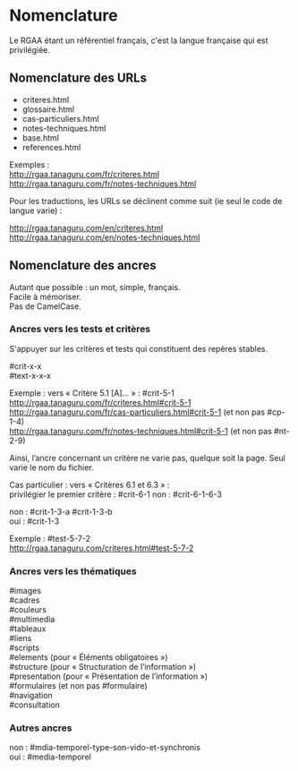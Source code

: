# Nomenclature

Le RGAA étant un référentiel français, c'est la langue française qui est privilégiée.

## Nomenclature des URLs

- criteres.html
- glossaire.html
- cas-particuliers.html
- notes-techniques.html
- base.html
- references.html

Exemples :  
http://rgaa.tanaguru.com/fr/criteres.html  
http://rgaa.tanaguru.com/fr/notes-techniques.html

Pour les traductions, les URLs se déclinent comme suit (ie seul le code de langue varie) :

http://rgaa.tanaguru.com/en/criteres.html  
http://rgaa.tanaguru.com/en/notes-techniques.html


## Nomenclature des ancres

Autant que possible : un mot, simple, français.  
Facile à mémoriser.  
Pas de CamelCase.

### Ancres vers les tests et critères

S'appuyer sur les critères et tests qui constituent des repères stables.

 #crit-x-x  
 #text-x-x-x

Exemple : vers « Critère 5.1 [A]… » : #crit-5-1  
http://rgaa.tanaguru.com/fr/criteres.html#crit-5-1  
http://rgaa.tanaguru.com/fr/cas-particuliers.html#crit-5-1 (et non pas #cp-1-4)  
http://rgaa.tanaguru.com/fr/notes-techniques.html#crit-5-1 (et non pas #nt-2-9)

Ainsi, l’ancre concernant un critère ne varie pas, quelque soit la page. Seul varie le nom du fichier.

Cas particulier : vers « Critères 6.1 et 6.3 » :  
privilégier le premier critère : #crit-6-1
non : #crit-6-1-6-3 

non : #crit-1-3-a #crit-1-3-b  
oui : #crit-1-3
 
Exemple : #test-5-7-2  
http://rgaa.tanaguru.com/criteres.html#test-5-7-2

### Ancres vers les thématiques

 #images  
 #cadres  
 #couleurs  
 #multimedia  
 #tableaux  
 #liens  
 #scripts  
 #elements (pour « Éléments obligatoires »)  
 #structure (pour « Structuration de l’information »)  
 #presentation (pour « Présentation de l’information »)  
 #formulaires (et non pas #formulaire)  
 #navigation  
 #consultation
 
### Autres ancres

non : #mdia-temporel-type-son-vido-et-synchronis  
oui : #media-temporel
 